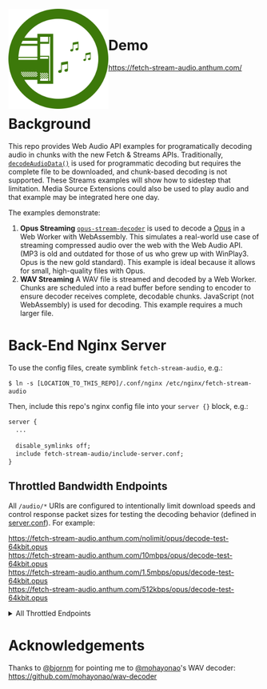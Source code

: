 <img clear="both" align="left" width="200px" src="https://raw.githubusercontent.com/AnthumChris/fetch-stream-audio/opus/src/favicon.ico" /><br>

# Demo

https://fetch-stream-audio.anthum.com/

<br><br>

# Background

This repo provides Web Audio API examples for programatically decoding audio in chunks with the new Fetch &amp; Streams APIs.  Traditionally, [`decodeAudioData()`](https://developer.mozilla.org/en-US/docs/Web/API/BaseAudioContext/decodeAudioData) is used for programmatic decoding but requires the complete file to be downloaded, and chunk-based decoding is not supported.  These Streams examples will show how to sidestep that limitation.  Media Source Extensions could also be used to play audio and that example may be integrated here one day.

The examples demonstrate:

1. **Opus Streaming** [`opus-stream-decoder`](https://github.com/AnthumChris/opus-stream-decoder) is used to decode a [Opus](http://opus-codec.org/) in a Web Worker with WebAssembly.  This simulates a real-world use case of streaming compressed audio over the web with the Web Audio  API.  (MP3 is old and outdated for those of us who grew up with WinPlay3.  Opus is the new gold standard).  This example is ideal because it allows for small, high-quality files with Opus.
1. **WAV Streaming**  A WAV file is streamed and decoded by a Web Worker.  Chunks are scheduled into a read buffer before sending to encoder to ensure decoder receives complete, decodable chunks.  JavaScript (not WebAssembly) is used for decoding. This example requires a much larger file.

# Back-End Nginx Server

To use the config files, create symblink `fetch-stream-audio`, e.g.:

```
$ ln -s [LOCATION_TO_THIS_REPO]/.conf/nginx /etc/nginx/fetch-stream-audio
```

Then, include this repo's nginx config file into your `server {}` block, e.g.:

```nginx
server {
  ...

  disable_symlinks off;
  include fetch-stream-audio/include-server.conf;
}
```

## Throttled Bandwidth Endpoints

All `/audio/*` URIs are configured to intentionally limit download speeds and control response packet sizes for testing the decoding behavior (defined in [server.conf](.conf/nginx/server.conf)).  For example:

https://fetch-stream-audio.anthum.com/nolimit/opus/decode-test-64kbit.opus<br>
https://fetch-stream-audio.anthum.com/10mbps/opus/decode-test-64kbit.opus<br>
https://fetch-stream-audio.anthum.com/1.5mbps/opus/decode-test-64kbit.opus<br>
https://fetch-stream-audio.anthum.com/512kbps/opus/decode-test-64kbit.opus

<details>
<summary>All Throttled Endpoints</summary>

| Speed      | Example URL |
| ----------- | ----------- |
| 16 kbps | https://fetch-stream-audio.anthum.com/16kbps/opus/decode-test-64kbit.opus |
| 24 kbps | https://fetch-stream-audio.anthum.com/24kbps/opus/decode-test-64kbit.opus |
| 32 kbps | https://fetch-stream-audio.anthum.com/32kbps/opus/decode-test-64kbit.opus |
| 64 kbps | https://fetch-stream-audio.anthum.com/64kbps/opus/decode-test-64kbit.opus |
| 72 kbps | https://fetch-stream-audio.anthum.com/72kbps/opus/decode-test-64kbit.opus |
| 80 kbps | https://fetch-stream-audio.anthum.com/80kbps/opus/decode-test-64kbit.opus |
| 88 kbps | https://fetch-stream-audio.anthum.com/88kbps/opus/decode-test-64kbit.opus |
| 96 kbps | https://fetch-stream-audio.anthum.com/96kbps/opus/decode-test-64kbit.opus |
| 104 kbps | https://fetch-stream-audio.anthum.com/104kbps/opus/decode-test-64kbit.opus |
| 112 kbps | https://fetch-stream-audio.anthum.com/112kbps/opus/decode-test-64kbit.opus |
| 120 kbps | https://fetch-stream-audio.anthum.com/120kbps/opus/decode-test-64kbit.opus |
| 128 kbps | https://fetch-stream-audio.anthum.com/128kbps/opus/decode-test-64kbit.opus |
| 160 kbps | https://fetch-stream-audio.anthum.com/160kbps/opus/decode-test-64kbit.opus |
| 192 kbps | https://fetch-stream-audio.anthum.com/192kbps/opus/decode-test-64kbit.opus |
| 256 kbps | https://fetch-stream-audio.anthum.com/256kbps/opus/decode-test-64kbit.opus |
| 384 kbps | https://fetch-stream-audio.anthum.com/384kbps/opus/decode-test-64kbit.opus |
| 512 kbps | https://fetch-stream-audio.anthum.com/512kbps/opus/decode-test-64kbit.opus |
| 768 kbps | https://fetch-stream-audio.anthum.com/768kbps/opus/decode-test-64kbit.opus |
| 1 mbps | https://fetch-stream-audio.anthum.com/1mbps/opus/decode-test-64kbit.opus |
| 4 mbps | https://fetch-stream-audio.anthum.com/4mbps/opus/decode-test-64kbit.opus |
| 5 mbps | https://fetch-stream-audio.anthum.com/5mbps/opus/decode-test-64kbit.opus |
| 2 mbps | https://fetch-stream-audio.anthum.com/2mbps/opus/decode-test-64kbit.opus |
| 3 mbps | https://fetch-stream-audio.anthum.com/3mbps/opus/decode-test-64kbit.opus |
| 4 mbps | https://fetch-stream-audio.anthum.com/4mbps/opus/decode-test-64kbit.opus |
| 5 mbps | https://fetch-stream-audio.anthum.com/5mbps/opus/decode-test-64kbit.opus |
| 6 mbps | https://fetch-stream-audio.anthum.com/6mbps/opus/decode-test-64kbit.opus |
| 7 mbps | https://fetch-stream-audio.anthum.com/7mbps/opus/decode-test-64kbit.opus |
| 8 mbps | https://fetch-stream-audio.anthum.com/8mbps/opus/decode-test-64kbit.opus |
| 9 mbps | https://fetch-stream-audio.anthum.com/9mbps/opus/decode-test-64kbit.opus |
| 10 mbps | https://fetch-stream-audio.anthum.com/10mbps/opus/decode-test-64kbit.opus |
| nolimit | https://fetch-stream-audio.anthum.com/nolimit/opus/decode-test-64kbit.opus<br>https://fetch-stream-audio.anthum.com/audio/opus/decode-test-64kbit.opus |

</details>


# Acknowledgements

Thanks to [@bjornm](https://github.com/bjornm) for pointing me to [@mohayonao](https://github.com/mohayonao)'s WAV decoder: https://github.com/mohayonao/wav-decoder
